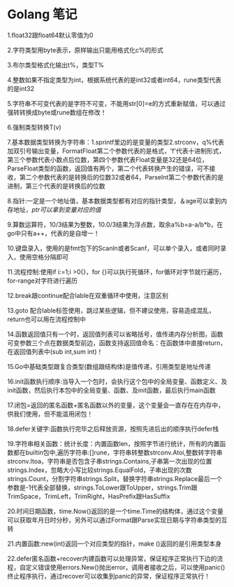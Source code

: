 # Golang 笔记

1.float32跟float64默认零值为0

2.字符类型用byte表示，原样输出只能用格式化c%的形式

3.布尔类型格式化输出t%，类型T%

4.整数如果不指定类型为int，根据系统代表的是int32或者int64，rune类型代表的是int32

5.字符串不可变代表的是字符不可变，不能用str[0]=e的方式重新赋值，可以通过强转转换成byte或rune数组在修改！

6.强制类型转换T(v)

7.基本数据类型转换为字符串：1.sprintf里边的是变量的类型2.strconv，q%代表加双引号输出变量，FormatFloat第二个参数代表的是格式，'f'代表十进制形式，第三个参数代表小数点后位数，第四个参数代表Float变量是32还是64位，ParseFloat类型的函数，返回值有两个，第二个代表转换产生的错误，可不接收，第二个参数代表的是转换后的位数32或者64，ParseInt第二个参数代表的是进制，第三个代表的是转换后的位数

8.指针:一定是一个地址值，基本数据类型都有对应的指针类型，＆age可以拿到内存地址，*ptr可以拿到变量对应的值*

9.算数运算符，10/3结果为整数，10.0/3结果为浮点数，取余a%b=a-a/b*b，在go中只有a++，代表的是自增一！

10.键盘录入，使用的是fmt包下的Scanln或者Scanf，可以单个录入，或者同时录入，使用空格分隔即可

11.流程控制:使用if i:=1;i >0{}，for {}可以执行死循环，for循环对字节就行遍历，for-range对字符进行遍历

12.break跟continue配合lable在双重循环中使用，注意区别

13.goto 配合lable标签使用，跳过某些逻辑，但不建议使用，容易造成混乱，return也可以用在流程控制中

14.函数返回值只有一个时，返回值列表可以省略括号，值传递内存分析图，函数可变参数三个点在数据类型前边，函数支持返回值命名：在函数体中直接return，在返回值列表中(sub int,sum int)！

15.Go中基础类型跟复合类型(数组跟结构体)是值传递，引用类型是地址传递

16.init函数执行顺序:当导入一个包时，会执行这个包中的全局变量、函数定义、及init函数，然后执行本包中的全局变量、函数、及init函数，最后执行main函数

17.闭包=返回的匿名函数+匿名函数以外的变量，这个变量会一直存在在内存中，供我们使用，但不能滥用闭包！

18.defer关键字:函数执行完毕之后释放资源，按照先进后出的顺序执行defer栈

19.字符串相关函数：统计长度：内置函数len，按照字节进行统计，所有的内置函数都在builtin包中,遍历字符串:[]rune，字符串转整数strconv.Atoi,整数转字符串strconv.Itoa，字符串是否包含子串strings.Contains,子串第一次出现的位置strings.Index，忽略大小写比较strings.EqualFold，子串出现的次数strings.Count，分割字符串strings.Split，替换字符串strings.Replace最后一个参数是-1代表全部替换，strings.ToLower跟ToUpper，strings.Trim跟TrimSpace，TrimLeft，TrimRight，HasPrefix跟HasSuffix

20.时间日期函数，time.Now()返回的是一个time.Time的结构体，通过这个变量可以获取年月日时分秒，另外可以通过Format跟Parse实现日期与字符串类型的互转

21.内置函数:new(int)返回一个对应类型的指针，make ()返回的是引用类型本身

22.defer匿名函数+recover内建函数可以处理异常，保证程序正常执行下边的流程，自定义错误使用errors.New()抛出error，调用者接收之后，可以使用panic()终止程序执行，通过recover可以收集到panic的异常，保证程序正常执行！

